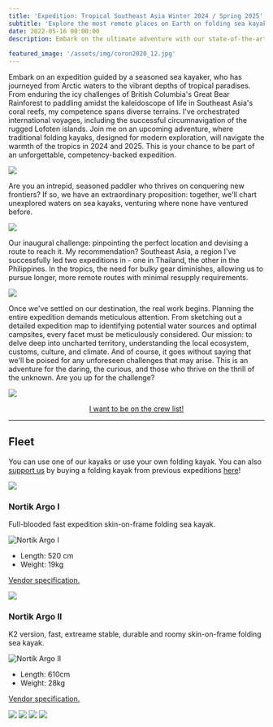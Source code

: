 ```yaml
---
title: 'Expedition: Tropical Southeast Asia Winter 2024 / Spring 2025'
subtitle: 'Explore the most remote places on Earth on folding sea kayaks.'
date: 2022-05-16 00:00:00
description: Embark on the ultimate adventure with our state-of-the-art folding kayaks, blending tradition with modern materials. Experience the thrill of a fully-packable expedition, ready to conquer any corner of the globe. Navigate through pristine coral reefs, enveloped by the lush tapestry of a Southeast Asian rainforest, slated for winter 2023 and spring 2024. Your journey awaits.
                
featured_image: '/assets/img/coron2020_12.jpg'
---
```

Embark on an expedition guided by a seasoned sea kayaker, who has journeyed from Arctic waters to the vibrant depths of tropical paradises. From enduring the icy challenges of British Columbia's Great Bear Rainforest to paddling amidst the kaleidoscope of life in Southeast Asia's coral reefs, my competence spans diverse terrains. I've orchestrated international voyages, including the successful circumnavigation of the rugged Lofoten islands. Join me on an upcoming adventure, where traditional folding kayaks, designed for modern exploration, will navigate the warmth of the tropics in 2024 and 2025. This is your chance to be part of an unforgettable, competency-backed expedition.

![](/assets/img/coron2020_46.jpg)

Are you an intrepid, seasoned paddler who thrives on conquering new frontiers? If so, we have an extraordinary proposition: together, we'll chart unexplored waters on sea kayaks, venturing where none have ventured before.

![](/assets/img/coron2020_34.jpg)

Our inaugural challenge: pinpointing the perfect location and devising a route to reach it. My recommendation? Southeast Asia, a region I've successfully led two expeditions in - one in Thailand, the other in the Philippines. In the tropics, the need for bulky gear diminishes, allowing us to pursue longer, more remote routes with minimal resupply requirements.

![](/assets/img/20191014_121103.jpg)

Once we've settled on our destination, the real work begins. Planning the entire expedition demands meticulous attention. From sketching out a detailed expedition map to identifying potential water sources and optimal campsites, every facet must be meticulously considered. Our mission: to delve deep into uncharted territory, understanding the local ecosystem, customs, culture, and climate. And of course, it goes without saying that we'll be poised for any unforeseen challenges that may arise. This is an adventure for the daring, the curious, and those who thrive on the thrill of the unknown. Are you up for the challenge?

![](/assets/img/20190918_180744.jpg)


<center>
    <a href="/contact" class="button button--large">I want to be on the crew list!</a>
</center>

---

<h2>Fleet</h2>

You can use one of our kayaks or use your own folding kayak. You can also [support us](/secondhand) by buying a folding kayak from previous expeditions [here](/secondhand)! 

![](/assets/img/coron2020_12.jpg)

<h3>Nortik Argo I</h3>
Full-blooded fast expedition skin-on-frame folding sea kayak.

![Nortik Argo I](/assets/img/argo.jpg)

* Length: 520 cm
* Weight: 19kg

<a href="https://www.faltboot.de/en/products/nortik/nortik-argo/">Vendor specification.</a>

![](/assets/img/coron2020_8.jpg)

<h3>Nortik Argo II</h3>
K2 version, fast, extreame stable, durable and roomy skin-on-frame folding sea kayak. 

![Nortik Argo II](/assets/img/argo2.jpg)

* Length: 610cm
* Weight: 28kg 

<a href="https://www.faltboot.de/en/products/nortik/nortik-argo-2/">Vendor specification.</a>

<div class="gallery" data-columns="2">
    <img src="/assets/img/coron2020_46.jpg">
    <img src="/assets/img/coron2020_34.jpg">
    <img src="/assets/img/20191014_121103.jpg">
    <img src="/assets/img/20190918_180744.jpg">
</div>
